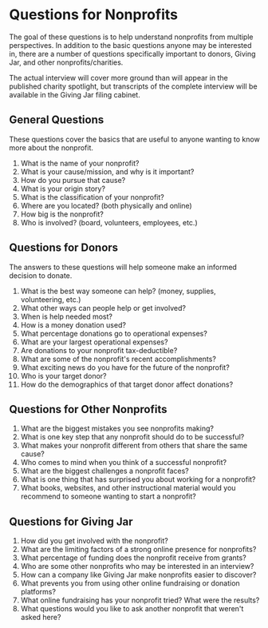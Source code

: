 # Questions for Nonprofits

The goal of these questions is to help understand nonprofits from multiple perspectives. In addition to the basic questions anyone may be interested in, there are a number of questions specifically important to donors, Giving Jar, and other nonprofits/charities.

The actual interview will cover more ground than will appear in the published charity spotlight, but transcripts of the complete interview will be available in the Giving Jar filing cabinet.

## General Questions

These questions cover the basics that are useful to anyone wanting to know more about the nonprofit.

1. What is the name of your nonprofit?
2. What is your cause/mission, and why is it important?
3. How do you pursue that cause?
4. What is your origin story?
5. What is the classification of your nonprofit?
6. Where are you located? (both physically and online)
7. How big is the nonprofit?
8. Who is involved? (board, volunteers, employees, etc.)

## Questions for Donors

The answers to these questions will help someone make an informed decision to donate.

1. What is the best way someone can help? (money, supplies, volunteering, etc.)
2. What other ways can people help or get involved?
3. When is help needed most?
4. How is a money donation used?
5. What percentage donations go to operational expenses?
6. What are your largest operational expenses?
7. Are donations to your nonprofit tax-deductible?
8. What are some of the nonprofit's recent accomplishments?
9. What exciting news do you have for the future of the nonprofit?
10. Who is your target donor?
11. How do the demographics of that target donor affect donations?

## Questions for Other Nonprofits

1. What are the biggest mistakes you see nonprofits making?
2. What is one key step that any nonprofit should do to be successful?
3. What makes your nonprofit different from others that share the same cause?
4. Who comes to mind when you think of a successful nonprofit?
5. What are the biggest challenges a nonprofit faces?
6. What is one thing that has surprised you about working for a nonprofit?
7. What books, websites, and other instructional material would you recommend to someone wanting to start a nonprofit?

## Questions for Giving Jar

1. How did you get involved with the nonprofit?
3. What are the limiting factors of a strong online presence for nonprofits?
4. What percentage of funding does the nonprofit receive from grants?
5. Who are some other nonprofits who may be interested in an interview?
6. How can a company like Giving Jar make nonprofits easier to discover?
7. What prevents you from using other online fundraising or donation platforms?
8. What online fundraising has your nonprofit tried? What were the results?
9. What questions would you like to ask another nonprofit that weren't asked here?
